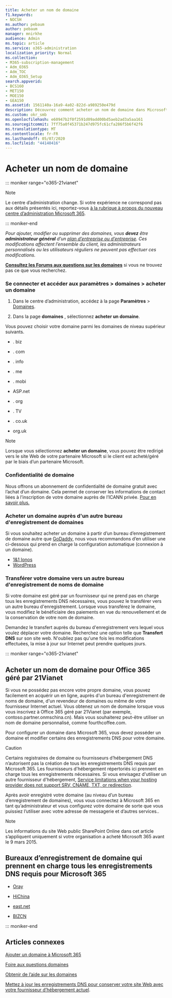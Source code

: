 ```yaml
---
title: Acheter un nom de domaine
f1.keywords:
- NOCSH
ms.author: pebaum
author: pebaum
manager: mnirkhe
audience: Admin
ms.topic: article
ms.service: o365-administration
localization_priority: Normal
ms.collection:
- M365-subscription-management
- Adm_O365
- Adm_TOC
- Adm_O365_Setup
search.appverid:
- BCS160
- MET150
- MOE150
- GEA150
ms.assetid: 1561140a-16a9-4a02-822d-a989250e479d
description: Découvrez comment acheter un nom de domaine dans Microsoft 365.
ms.custom: okr_smb
ms.openlocfilehash: e60947b2f0f2591d09add00bd5aeb2ad3a5aa161
ms.sourcegitcommit: 7ff75a0f45371b247d975fc61cfa286f5b6f42f6
ms.translationtype: MT
ms.contentlocale: fr-FR
ms.lasthandoff: 05/07/2020
ms.locfileid: "44140416"
---
```

# <a name="buy-a-domain-name"></a>Acheter un nom de domaine

::: moniker range="o365-21vianet"

> [!NOTE]
> Le centre d’administration change. Si votre expérience ne correspond pas aux détails présentés ici, reportez-vous [à la rubrique à propos du nouveau centre d’administration Microsoft 365](https://docs.microsoft.com/microsoft-365/admin/microsoft-365-admin-center-preview?view=o365-21vianet).

::: moniker-end

 *Pour ajouter, modifier ou supprimer des domaines, vous **devez** être **administrateur général** d’un [plan d’entreprise ou d’entreprise](https://products.office.com/business/office). Ces modifications affectent l’ensemble du client, les *administrateurs personnalisés* ou *les utilisateurs réguliers* ne peuvent pas effectuer ces modifications.*  

 **[Consultez les Forums aux questions sur les domaines](../setup/domains-faq.md)** si vous ne trouvez pas ce que vous recherchez. 
  
### <a name="sign-in-and-go-to-settings--domains--buy-a-domain"></a>Se connecter et accéder aux paramètres \> domaines \> acheter un domaine

1. Dans le centre d’administration, accédez à la page **Paramètres** \> <a href="https://go.microsoft.com/fwlink/p/?linkid=834818" target="_blank">Domaines</a>.
    
3. Dans la page **domaines** , sélectionnez **acheter un domaine**.
    
Vous pouvez choisir votre domaine parmi les domaines de niveau supérieur suivants.
  
- . biz
    
- . com
    
- . info
    
- . me
    
- . mobi
    
- ASP.net
    
- . org
    
- . TV
    
- . co.uk
    
- org.uk
    

> [!NOTE]
> Lorsque vous sélectionnez **acheter un domaine**, vous pouvez être redirigé vers le site Web de votre partenaire Microsoft si le client est acheté/géré par le biais d’un partenaire Microsoft.

### <a name="domain-privacy"></a>Confidentialité de domaine
Nous offrons un abonnement de confidentialité de domaine gratuit avec l’achat d’un domaine. Cela permet de conserver les informations de contact liées à l’inscription de votre domaine auprès de l’ICANN privée. [Pour en savoir plus.](https://whois.icann.org/en/privacy-and-proxy-services)
  
### <a name="buy-a-domain-from-another-domain-registrar"></a>Acheter un domaine auprès d'un autre bureau d'enregistrement de domaines
Si vous souhaitez acheter un domaine à partir d’un bureau d’enregistrement de domaine autre que [GoDaddy](https://www.godaddy.com), nous vous recommandons d’en utiliser une ci-dessous qui prend en charge la configuration automatique (connexion à un domaine). 
  
- [1&amp;1 Ionos](https://www.1and1.com/)
- [WordPress](https://www.wordpress.com) 

   
### <a name="transfer-your-domain-to-a-different-domain-registrar"></a>Transférer votre domaine vers un autre bureau d'enregistrement de noms de domaine

Si votre domaine est géré par un fournisseur qui ne prend pas en charge tous les enregistrements DNS nécessaires, vous pouvez le transférer vers un autre bureau d'enregistrement. Lorsque vous transférez le domaine, vous modifiez le bénéficiaire des paiements en vue du renouvellement et de la conservation de votre nom de domaine.
  
Demandez le transfert auprès du bureau d'enregistrement vers lequel vous voulez déplacer votre domaine. Recherchez une option telle que **Transfert DNS** sur son site web. N'oubliez pas qu'une fois les modifications effectuées, la mise à jour sur Internet peut prendre quelques jours.
 



::: moniker range="o365-21vianet"
## <a name="how-to-buy-a-domain-for-office-365-operated-by-21vianet"></a>Acheter un nom de domaine pour Office 365 géré par 21Vianet



Si vous ne possédez pas encore votre propre domaine, vous pouvez facilement en acquérir un en ligne, auprès d'un bureau d'enregistrement de noms de domaine, d'un revendeur de domaines ou même de votre fournisseur Internet actuel. Vous obtenez un nom de domaine lorsque vous vous inscrivez à Office 365 géré par 21Vianet (par exemple, contoso.partner.onmschina.cn). Mais vous souhaiterez peut-être utiliser un nom de domaine personnalisé, comme fourthcoffee.com.
  
Pour configurer un domaine dans Microsoft 365, vous devez posséder un domaine et modifier certains des enregistrements DNS pour votre domaine.
  
> [!CAUTION]
> Certains registraires de domaine ou fournisseurs d’hébergement DNS n’autorisent pas la création de tous les enregistrements DNS requis par Microsoft 365. Les fournisseurs d'hébergement répertoriés ici prennent en charge tous les enregistrements nécessaires. Si vous envisagez d'utiliser un autre fournisseur d'hébergement, [Service limitations when your hosting provider does not support SRV, CNAME, TXT, or redirection](https://support.office.com/article/dfbb03e3-08c1-4c4e-b2f0-891665b29b77). 
  
Après avoir enregistré votre domaine (au niveau d’un bureau d’enregistrement de domaines), vous vous connectez à Microsoft 365 en tant qu’administrateur et vous configurez votre domaine de sorte que vous puissiez l’utiliser avec votre adresse de messagerie et d’autres services..
  
> [!NOTE]
> Les informations du site Web public SharePoint Online dans cet article s’appliquent uniquement si votre organisation a acheté Microsoft 365 avant le 9 mars 2015. 

## <a name="domain-registrars-that-support-all-dns-records-required-for-microsoft-365"></a>Bureaux d’enregistrement de domaine qui prennent en charge tous les enregistrements DNS requis pour Microsoft 365

- [Oray](https://oray.com/)
    
- [HiChina](https://www.hichina.com/)
    
- [east.net](http://www.east.net/)
    
- [BIZCN](https://www.bizcn.com/)
    
::: moniker-end

## <a name="related-articles"></a>Articles connexes

[Ajouter un domaine à Microsoft 365](../setup/add-domain.md)

[Foire aux questions domaines](../setup/domains-faq.md)

[Obtenir de l’aide sur les domaines](get-help-with-domains.md)

[Mettez à jour les enregistrements DNS pour conserver votre site Web avec votre fournisseur d’hébergement actuel](https://docs.microsoft.com/microsoft-365/admin/dns/update-dns-records-to-retain-current-hosting-provider).

